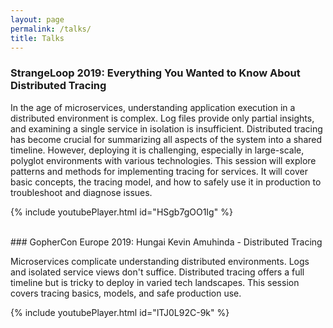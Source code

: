 ```yaml
---
layout: page
permalink: /talks/
title: Talks
---
```


### StrangeLoop 2019: Everything You Wanted to Know About Distributed Tracing

In the age of microservices, understanding application execution in a distributed environment is complex. 
Log files provide only partial insights, and examining a single service in isolation is insufficient. 
Distributed tracing has become crucial for summarizing all aspects of the system into a shared timeline. However, deploying it is challenging, especially in large-scale, polyglot environments with various technologies. 
This session will explore patterns and methods for implementing tracing for services. 
It will cover basic concepts, the tracing model, and how to safely use it in production to troubleshoot and diagnose issues.

{% include youtubePlayer.html id="HSgb7gOO1Ig" %}

<br/>
### GopherCon Europe 2019: Hungai Kevin Amuhinda - Distributed Tracing

Microservices complicate understanding distributed environments. 
Logs and isolated service views don't suffice. Distributed tracing offers a full timeline but is tricky to deploy in varied tech landscapes. 
This session covers tracing basics, models, and safe production use.

{% include youtubePlayer.html id="lTJ0L92C-9k" %}


